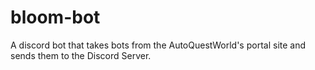# bloom-bot
A discord bot that takes bots from the AutoQuestWorld's portal site and sends them to the Discord Server.
